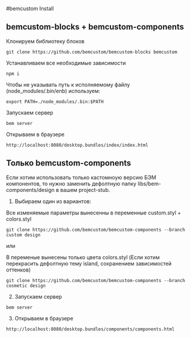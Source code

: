 #bemcustom Install

## bemcustom-blocks + bemcustom-components
Клонируем библиотеку блоков
```
git clone https://github.com/bemcustom/bemcustom-blocks bemcustom
```
 
Устанавливаем все необходимые зависимости
```
npm i 
```

Чтобы не указывать путь к исполняемому файлу (node_modules/.bin/enb) используем:
```
export PATH=./node_modules/.bin:$PATH
```
Запускаем сервер
```
bem server
```
Открываем в браузере
```
http://localhost:8080/desktop.bundles/index/index.html
```
    
## Только bemcustom-components    
Если хотим использовать только кастомноую версию БЭМ компонентов, то нужно заменить дефолтную папку libs/bem-components/design в вашем project-stub. 

1. Выбираем один из вариантов:

 Все изменяемые параметры вынесенны в переменные custom.styl + colors.styl
```
git clone https://github.com/bemcustom/bemcustom-components --branch custom design
```
или

 В переменые вынесены только цвета colors.styl (Если хотим перекрасить дефолтную тему island, сохранением зависимостей оттенков)
```
git clone https://github.com/bemcustom/bemcustom-components --branch cosmetic design
```

2. Запускаем сервер
```
bem server
```

3. Открываем в браузере
```
http://localhost:8080/desktop.bundles/components/components.html
```



    





